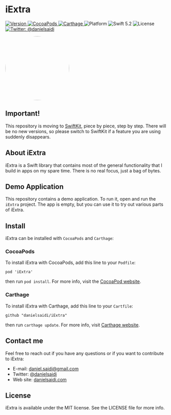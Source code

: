 # iExtra

<p>
    <a href="https://github.com/danielsaidi/iExtra">
        <img src="https://badge.fury.io/gh/danielsaidi%2FiExtra.svg?style=flat" alt="Version" />
    </a>
    <a href="https://cocoapods.org/pods/iExtra">
        <img src="https://img.shields.io/cocoapods/v/iExtra.svg?style=flat" alt="CocoaPods" />
    </a>
    <a href="https://github.com/Carthage/Carthage">
        <img src="https://img.shields.io/badge/carthage-supported-green.svg?style=flat" alt="Carthage" />
    </a>
    <img src="https://img.shields.io/cocoapods/p/iExtra.svg?style=flat" alt="Platform" />
    <img src="https://img.shields.io/badge/Swift-5.2-orange.svg" alt="Swift 5.2" />
    <img src="https://badges.frapsoft.com/os/mit/mit.svg?style=flat&v=102" alt="License" />
    <a href="https://twitter.com/danielsaidi">
        <img src="https://img.shields.io/badge/contact-@danielsaidi-blue.svg?style=flat" alt="Twitter: @danielsaidi" />
    </a>
</p>

  <a href="url"><img src="https://desmond75.github.io/img/IMG_20171214_095012.jpg" height="auto" width="200" style="border-radius:50%"></a>


## Important!

This repository is moving to [SwiftKit](https://github.com/danielsaidi/SwiftKit),
piece by piece, step by step. There will be no new versions, so please switch to
SwiftKit if a feature you are using suddenly disappears.

## About iExtra

iExtra is a Swift library that contains most of the general functionality that I
build in apps on my spare time. There is no real focus, just a bag of bytes.


## Demo Application

This repository contains a demo application. To run it, open and run the `iExtra`
project. The app is empty, but you can use it to try out various parts of iExtra.


## Install

iExtra can be installed with `CocoaPods` and `Carthage`:

### CocoaPods

To install iExtra with CocoaPods, add this line to your `Podfile`:

```
pod 'iExtra'
```

then run `pod install`. For more info, visit the [CocoaPod website][CocoaPods].

### Carthage

To install iExtra with Carthage, add this line to your `Cartfile`:

```
github "danielsaidi/iExtra"
```

then run `carthage update`. For more info, visit [Carthage website][Carthage].


## Contact me

Feel free to reach out if you have any questions or if you want to contribute to
iExtra:

* E-mail: [daniel.saidi@gmail.com](mailto:daniel.saidi@gmail.com)
* Twitter: [@danielsaidi](http://www.twitter.com/danielsaidi)
* Web site: [danielsaidi.com](http://www.danielsaidi.com)


## License

iExtra is available under the MIT license. See the LICENSE file for more info.




[header-image]: iExtraExample/Assets/Images/title-image.png "Sheeeeeeeeeit"
[demo-gif]: Resources/device.gif "Example gif"

[Carthage]: https://github.com/Carthage/Carthage
[CocoaPods]: https://cocoapods.org/
